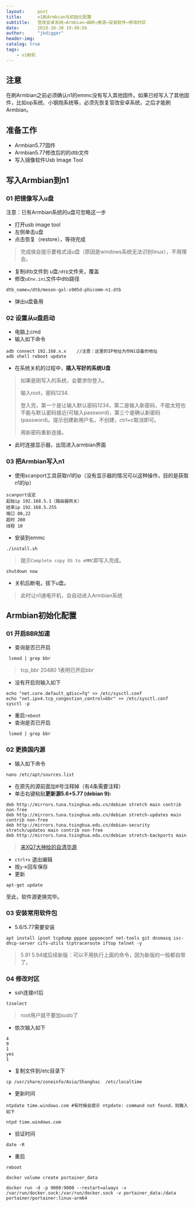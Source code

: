 ```yaml
---
layout:     post
title:      n1刷Armbian与初始化配置
subtitle:   官改安卓系统→Armbian→BBR→换源→安装软件→修改时区
date:       2019-10-30 19:49:56
author:     "jkdigger"
header-img: 
catalog: true
tags:
    - n1刷机
---
```




## 注意

在刷Armbian之前必须确认n1的emmc没有写入其他固件。如果已经写入了其他固件，比如op系统、小钢炮系统等，必须先恢复官改安卓系统，之后才能刷Armbian。

## 准备工作

- Armbian5.77固件
- Armbian5.77修改后的的dtb文件
- 写入镜像软件Usb Image Tool

## 写入Armbian到n1

### 01 把镜像写入u盘

注意：已有Armbian系统的u盘可忽略这一步

- 打开usb image tool
- 左侧单击u盘
- 点击恢复（restore），等待完成

>  完成侯会提示要格式话u盘（原因是windows系统无法识别linux），不用理会。

- 复制dtb文件到 u盘`/dtb`文件夹，覆盖
- 修改`uEnv.ini`文件中dtb路径

```
dtb_name=/dtb/meson-gxl-s905d-phicomm-n1.dtb
```

- 弹出u盘备用

### 02 设置从u盘启动

- 电脑上cmd
- 输入如下命令

```
adb connect 192.168.x.x    //注意：这里的IP地址为你N1设备的地址
adb shell reboot update
```

- 在系统关机的过程中，**插入写好的系统U盘**

> 如果是刚写入的系统，会要求你登入。
>
> 输入root，密码1234.
>
> 登入完，第一个是让输入默认密码1234，第二是输入新密码，不能太短也不能与默认密码接近(可输入password)，第三个是确认新密码(password)。提示创建新用户名，不创建，ctrl+c取消即可。
>
> 用新密码重新连接。

- 此时连接显示器，出现进入armbian界面

### 03 把Armbian写入n1

- 使用scanport工具获取n1的ip（没有显示器的情况可以这种操作，目的是获取n1的ip）

```
scanport设定
起始ip 192.168.5.1（路由器网关）
结束ip 192.168.5.255
端口 80,22
超时 200
线程 10
```

- 安装到emmc

```
./install.sh
```

>  提示`Complete copy OS to eMMC`即写入完成。 

```
shutdown now
```

- 关机后断电，拔下u盘。

> 此时让n1通电开机，会自动进入Armbian系统

## Armbian初始化配置

### 01 开启BBR加速

- 查询是否已开启

```
 lsmod | grep bbr
```

> tcp_bbr 20480 1表明已开启bbr

- 没有开启则输入如下

```
echo "net.core.default_qdisc=fq" >> /etc/sysctl.conf
echo "net.ipv4.tcp_congestion_control=bbr" >> /etc/sysctl.conf
sysctl -p
```

- 重启`reboot`
- 查询是否已开启

```
 lsmod | grep bbr
```

### 02 更换国内源

- 输入如下命令 

```
nano /etc/apt/sources.list
```

- 在原先的源前面加#号注释掉（有4条需要注释）
- 单击右键粘贴**更新源5.6+5.77 (debian 9):**

```
deb http://mirrors.tuna.tsinghua.edu.cn/debian stretch main contrib non-free
deb http://mirrors.tuna.tsinghua.edu.cn/debian stretch-updates main contrib non-free
deb http://mirrors.tuna.tsinghua.edu.cn/debian-security stretch/updates main contrib non-free
deb http://mirrors.tuna.tsinghua.edu.cn/debian stretch-backports main
```

> [来XQ7大神给的自清华源](https://www.right.com.cn/forum/thread-430903-1-1.html)

-  `ctrl+x` 退出编辑
-  按`y`→回车保存 
-  更新

```
apt-get update
```

 至此，软件源更换完毕。 

### 03 安装常用软件包

- 5.6/5.77需要安装

```
apt install ipset tcpdump pppoe pppoeconf net-tools git dnsmasq isc-dhcp-server cifs-utils tcptraceroute iftop telnet -y
```

> 5.91 5.94或后续新版：可以不用执行上面的命令，因为新版的一般都自带了。

### 04 修改时区

- ssh连接n1后

```
tzselect
```

>  root用户就不要加sudo了

- 依次输入如下

```
4
9
1
yes
1
```

- 复制文件到/etc目录下

```
cp /usr/share/zoneinfo/Asia/Shanghai  /etc/localtime
```

- 更新时间

```
ntpdate time.windows.com #有时候会提示 ntpdate: command not found，则输入如下

ntpd time.windows.com
```

- 验证时间

```
date -R
```

- 重启

```
reboot
```



```
docker volume create portainer_data

docker run -d -p 9000:9000 --restart=always -v /var/run/docker.sock:/var/run/docker.sock -v portainer_data:/data portainer/portainer:linux-arm64
```

